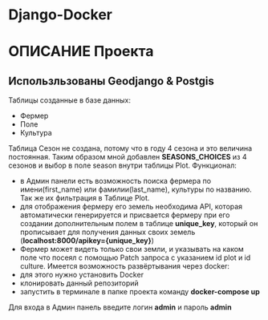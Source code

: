 # Django-Docker
 
ОПИСАНИЕ Проекта
=========================
   
Использльзованы Geodjango & Postgis
--------------------------  
Таблицы созданные в базе данных:
  - Фермер
  - Поле
  - Культура

Таблица Сезон не создана, потому что в году 4 сезона и это величина постоянная. Таким образом мной добавлен **SEASONS_CHOICES** из 4 сезонов и выбор в поле season внутри таблицы Plot.
Функционал:
- в Админ панели есть возможность поиска фермера по имени(first_name) или фамилии(last_name), культуры по названию. Так же их фильтрация в Таблице Plot.
- для отображения фермеру его земель необходима API, которая автоматически генерируется и присвается фермеру при его создании дополнительным полем в таблице **unique_key**, который он прописывает для получения данных своих земель (**localhost:8000/apikey={unique_key}**)
- Фермер может видеть только свои земли, и указывать на каком поле что посеял c помощью Patch запроса с указанием id plot и id culture. 
Имеется возможность развёртывания через docker:
- для этого нужно установить Docker
- клонировать данный репозиторий 
- запустить в терминале в папке проекта команду **docker-compose up**

Для входа в Админ панель введите логин **admin** и пароль **admin**
